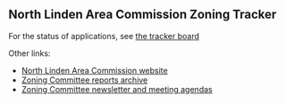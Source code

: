 ## North Linden Area Commission Zoning Tracker

For the status of applications, see [the tracker board](https://github.com/users/benlk/projects/5/views/1)

Other links:

- [North Linden Area Commission website](https://cbusareacommissions.org/north-linden/)
- [Zoning Committee reports archive](https://f.benlk.com/nlac-zoning/)
- [Zoning Committee newsletter and meeting agendas](https://mailchi.mp/d9c55f17b147/north-linden-zoning-committee-september-meeting-agenda-12652808?e=788427c9a5)
